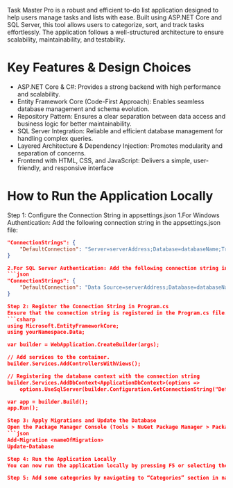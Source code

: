 Task Master Pro is a robust and efficient to-do list application designed to help users manage tasks and lists with ease. Built using ASP.NET Core and SQL Server, this tool allows users to categorize, sort, and track tasks effortlessly. The application follows a well-structured architecture to ensure scalability, maintainability, and testability.

# Key Features & Design Choices
* ASP.NET Core & C#: Provides a strong backend with high performance and scalability.
* Entity Framework Core (Code-First Approach): Enables seamless database management and schema evolution.
* Repository Pattern: Ensures a clear separation between data access and business logic for better maintainability.
* SQL Server Integration: Reliable and efficient database management for handling complex queries.
* Layered Architecture & Dependency Injection: Promotes modularity and separation of concerns.
* Frontend with HTML, CSS, and JavaScript: Delivers a simple, user-friendly, and responsive interface


# How to Run the Application Locally
Step 1: Configure the Connection String in appsettings.json
1.For Windows Authentication: Add the following connection string in the appsettings.json file:
```json
"ConnectionStrings": {
    "DefaultConnection": "Server=serverAddress;Database=databaseName;Trusted_Connection=True;TrustServerCertificate=True;"
}

2.For SQL Server Authentication: Add the following connection string in the appsettings.json file:
```json
"ConnectionStrings": {
    "DefaultConnection": "Data Source=serverAddress;Database=databaseName;User Id=yourUserId;Password=yourPassword;TrustServerCertificate=True;"
}

Step 2: Register the Connection String in Program.cs
Ensure that the connection string is registered in the Program.cs file. It should look something like this:
```csharp
using Microsoft.EntityFrameworkCore;
using yourNamespace.Data;

var builder = WebApplication.CreateBuilder(args);

// Add services to the container.
builder.Services.AddControllersWithViews();

// Registering the database context with the connection string
builder.Services.AddDbContext<ApplicationDbContext>(options =>
    options.UseSqlServer(builder.Configuration.GetConnectionString("DefaultConnection")));

var app = builder.Build();
app.Run();

Step 3: Apply Migrations and Update the Database
Open the Package Manager Console (Tools > NuGet Package Manager > Package Manager Console) and run the following commands to apply any pending migrations and update the database:
```json
Add-Migration <nameOfMigration>
Update-Database

Step 4: Run the Application Locally
You can now run the application locally by pressing F5 or selecting the IIS Express option in Visual Studio.

Step 5: Add some categories by navigating to “Categories” section in navigation bar and then add tasks as per your choice and category.
